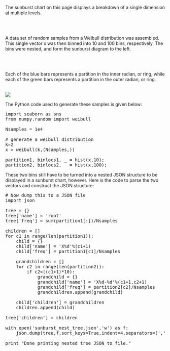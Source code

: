 The sunburst chart on this page displays a breakdown of 
a single dimension at multiple levels.

<br />
<br />

A data set of random samples from a Weibull distribution was 
assembled. This single vector x was then binned into 
10 and 100 bins, respectively. The bins were nested,
and form the sunburst diagram to the left.

<br />
<br />

Each of the blue bars represents a partition in the inner radian, or ring,
while each of the green bars represents a partition in the outer radian, or ring.

<br />
<img src="{{ SITEURL }}/images/twohist.png" />
<br />

The Python code used to generate these samples is given below:

<pre>
import seaborn as sns
from numpy.random import weibull

Nsamples = 1e4

# generate a weibull distribution
k=2
x = weibull(k,(Nsamples,))

partition1, binlocs1, _ = hist(x,10);
partition2, binlocs2, _ = hist(x,100);
</pre>

These two bins still have to be turned into a nested JSON structure
to be displayed in a sunburst chart, however. Here is the code 
to parse the two vectors and construct the JSON structure:

<pre>
# Now dump this to a JSON file
import json

tree = {}
tree['name'] = 'root'
tree['freq'] = sum(partition1[:])/Nsamples

children = []
for c1 in range(len(partition1)):
    child = {}
    child['name'] = 'X%d'%(c1+1)
    child['freq'] = partition1[c1]/Nsamples

    grandchildren = []
    for c2 in range(len(partition2)):
        if c2<((c1+1)*10):
            grandchild = {}
            grandchild['name'] = 'X%d-%d'%(c1+1,c2+1)
            grandchild['freq'] = partition2[c2]/Nsamples
            grandchildren.append(grandchild)
    
    child['children'] = grandchildren
    children.append(child)

tree['children'] = children

with open('sunburst_nest_tree.json','w') as f:
    json.dump(tree,f,sort_keys=True,indent=4,separators=(',', ': '))

print "Done printing nested tree JSON to file."
</pre>


